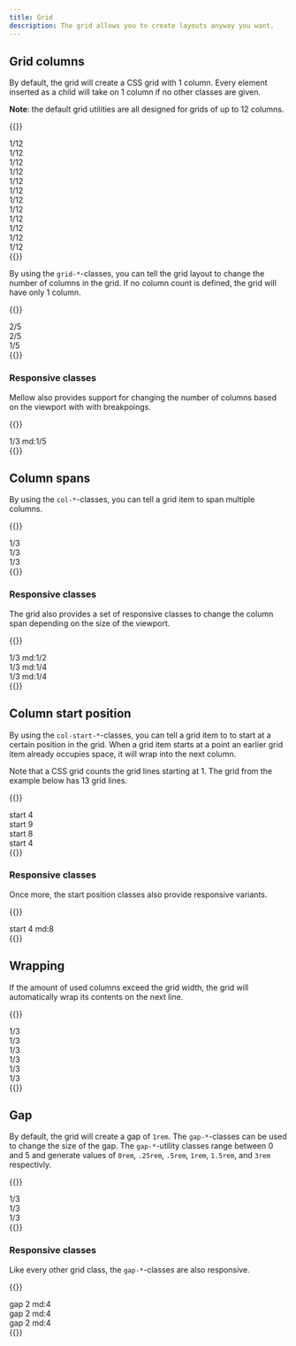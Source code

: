 ```yaml
---
title: Grid
description: The grid allows you to create layouts anyway you want.
---
```


## Grid columns
By default, the grid will create a CSS grid with 1 column. Every element inserted as a child will take on 1 column if no other classes are given.

**Note**: the default grid utilities are all designed for grids of up to 12 columns.

{{<example class="docs-preview-grid">}}
<div class="grid grid-12">
  <div>1/12</div>
  <div>1/12</div>
  <div>1/12</div>
  <div>1/12</div>
  <div>1/12</div>
  <div>1/12</div>
  <div>1/12</div>
  <div>1/12</div>
  <div>1/12</div>
  <div>1/12</div>
  <div>1/12</div>
  <div>1/12</div>
</div>
{{</example>}}

By using the `grid-*`-classes, you can tell the grid layout to change the number of columns in the grid. If no column count is defined, the grid will have only 1 column.

{{<example class="docs-preview-grid">}}
<div class="grid grid-5">
  <div class="col-2">2/5</div>
  <div class="col-2">2/5</div>
  <div class="col-1">1/5</div>
</div>
{{</example>}}

### Responsive classes
Mellow also provides support for changing the number of columns based on the viewport with with breakpoings.

{{<example class="docs-preview-grid">}}
<div class="grid grid-3 grid-md-5">
  <div class="col-1">1/3 md:1/5</div>
</div>
{{</example>}}

## Column spans
By using the `col-*`-classes, you can tell a grid item to span multiple columns.

{{<example class="docs-preview-grid">}}
<div class="grid grid-12">
  <div class="col-4">1/3</div>
  <div class="col-4">1/3</div>
  <div class="col-4">1/3</div>
</div>
{{</example>}}

### Responsive classes
The grid also provides a set of responsive classes to change the column span depending on the size of the viewport.

{{<example class="docs-preview-grid">}}
<div class="grid grid-12">
  <div class="col-4 col-md-6">1/3 md:1/2</div>
  <div class="col-4 col-md-3">1/3 md:1/4</div>
  <div class="col-4 col-md-3">1/3 md:1/4</div>
</div>
{{</example>}}

## Column start position
By using the `col-start-*`-classes, you can tell a grid item to to start at a certain position in the grid. When a grid item starts at a point an earlier grid item already occupies space, it will wrap into the next column.

Note that a CSS grid counts the grid lines starting at 1. The grid from the example below has 13 grid lines.

{{<example class="docs-preview-grid">}}
<div class="grid grid-12">
  <div class="col-3 col-start-4">start 4</div>
  <div class="col-2 col-start-9">start 9</div>
  <div class="col-2 col-start-8">start 8</div>
  <div class="col-1 col-start-12">start 4</div>
</div>
{{</example>}}

### Responsive classes
Once more, the start position classes also provide responsive variants.

{{<example class="docs-preview-grid">}}
<div class="grid grid-12">
  <div class="col-3 col-start-4 col-start-md-8">start 4 md:8</div>
</div>
{{</example>}}

## Wrapping
If the amount of used columns exceed the grid width, the grid will automatically wrap its contents on the next line.

{{<example class="docs-preview-grid">}}
<div class="grid grid-12">
  <div class="col-4">1/3</div>
  <div class="col-4">1/3</div>
  <div class="col-4">1/3</div>
  <div class="col-4">1/3</div>
  <div class="col-4">1/3</div>
  <div class="col-4">1/3</div>
</div>
{{</example>}}

## Gap
By default, the grid will create a gap of `1rem`. The `gap-*`-classes can be used to change the size of the gap. The `gap-*`-utility classes range between 0 and 5 and generate values of `0rem`, `.25rem`, `.5rem`, `1rem`, `1.5rem`, and `3rem` respectivly.

{{<example class="docs-preview-grid">}}
<div class="grid grid-12 gap-0">
  <div class="col-4">1/3</div>
  <div class="col-4">1/3</div>
  <div class="col-4">1/3</div>
</div>
{{</example>}}

### Responsive classes
Like every other grid class, the `gap-*`-classes are also responsive.

{{<example class="docs-preview-grid">}}
<div class="grid grid-12 gap-2 gap-md-4">
  <div class="col-4">gap 2 md:4</div>
  <div class="col-4">gap 2 md:4</div>
  <div class="col-4">gap 2 md:4</div>
</div>
{{</example>}}
